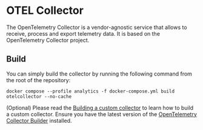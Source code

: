 # OTEL Collector

The OpenTelemetry Collector is a vendor-agnostic service that allows to receive, process and export telemetry data. It is based on the OpenTelemetry Collector project.

## Build

You can simply build the collector by running the following command from the root of the repository:

```shell
docker compose --profile analytics -f docker-compose.yml build otelcollector --no-cache
```

(Optional) Please read the [Building a custom collector](https://opentelemetry.io/docs/collector/custom-collector/) to learn how to build a custom collector.
Ensure you have the latest version of the [OpenTelemetry Collector Builder](https://github.com/open-telemetry/opentelemetry-collector/releases/tag/cmd%2Fbuilder%2Fv0.81.0) installed.
